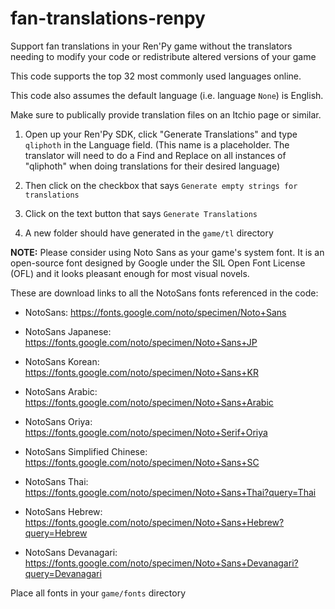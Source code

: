 # fan-translations-renpy
Support fan translations in your Ren'Py game without the translators needing to modify your code or redistribute altered versions of your game

This code supports the top 32 most commonly used languages online.

This code also assumes the default language (i.e. language `None`) is English.

Make sure to publically provide translation files on an Itchio page or similar. 

1. Open up your Ren'Py SDK, click "Generate Translations" and type `qliphoth` in the Language field. (This name is a placeholder. The translator will need to do a Find and Replace on all instances of "qliphoth" when doing translations for their desired language)

2. Then click on the checkbox that says `Generate empty strings for translations` 

3. Click on the text button that says `Generate Translations`

4. A new folder should have generated in the `game/tl` directory

**NOTE:** Please consider using Noto Sans as your game's system font. It is an open-source font designed by Google under the SIL Open Font License (OFL) and it looks pleasant enough for most visual novels.

These are download links to all the NotoSans fonts referenced in the code:

* NotoSans: https://fonts.google.com/noto/specimen/Noto+Sans

* NotoSans Japanese: https://fonts.google.com/noto/specimen/Noto+Sans+JP

* NotoSans Korean: https://fonts.google.com/noto/specimen/Noto+Sans+KR

* NotoSans Arabic: https://fonts.google.com/noto/specimen/Noto+Sans+Arabic

* NotoSans Oriya: https://fonts.google.com/noto/specimen/Noto+Serif+Oriya

* NotoSans Simplified Chinese: https://fonts.google.com/noto/specimen/Noto+Sans+SC

* NotoSans Thai: https://fonts.google.com/noto/specimen/Noto+Sans+Thai?query=Thai

* NotoSans Hebrew: https://fonts.google.com/noto/specimen/Noto+Sans+Hebrew?query=Hebrew

* NotoSans Devanagari: https://fonts.google.com/noto/specimen/Noto+Sans+Devanagari?query=Devanagari

Place all fonts in your `game/fonts` directory
